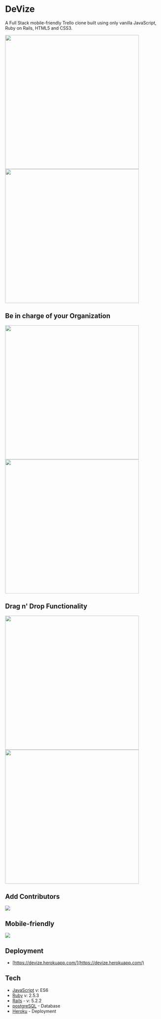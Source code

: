 # DeVize

A Full Stack mobile-friendly Trello clone built using only vanilla JavaScript, Ruby on Rails, HTML5 and CSS3.

<img src="images/index.PNG" width="434"> <img src="images/mobileIndex.PNG" width="434">

## Be in charge of your Organization

<img src="images/userboard.PNG" width="434"> <img src="images/mobileUserboard.PNG" width="434">

## Drag n' Drop Functionality

<img src="images/board.PNG" width="434"> <img src="images/mobileBoard.PNG" width="434">

## Add Contributors

<img src="images/contribute.PNG">

## Mobile-friendly

<img src="images/css.PNG">

## Deployment

- [https://devize.herokuapp.com/](https://devize.herokuapp.com/)

## Tech

- [JavaScript](https://developer.mozilla.org/en-US/docs/Web/JavaScript) v: ES6
- [Ruby](https://www.ruby-lang.org/en/documentation/) v: 2.5.3
- [Rails](https://rubyonrails.org/) - v: 5.2.2
- [postgreSQL](https://www.postgresql.org/) - Database
- [Heroku](https://devcenter.heroku.com/) - Deployment
